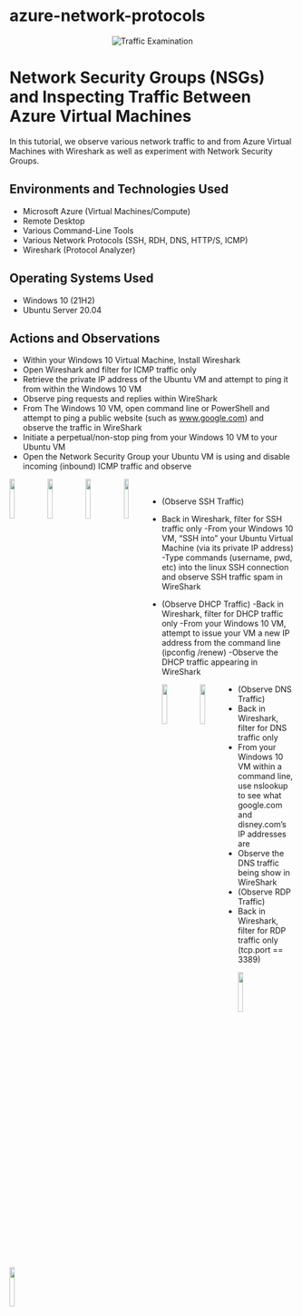# azure-network-protocols
<p align="center">
<img src="https://i.imgur.com/Ua7udoS.png" alt="Traffic Examination"/>
</p>

<h1>Network Security Groups (NSGs) and Inspecting Traffic Between Azure Virtual Machines</h1>
In this tutorial, we observe various network traffic to and from Azure Virtual Machines with Wireshark as well as experiment with Network Security Groups. <br />



<h2>Environments and Technologies Used</h2>

- Microsoft Azure (Virtual Machines/Compute)
- Remote Desktop
- Various Command-Line Tools
- Various Network Protocols (SSH, RDH, DNS, HTTP/S, ICMP)
- Wireshark (Protocol Analyzer)

<h2>Operating Systems Used </h2>

- Windows 10 (21H2)
- Ubuntu Server 20.04



<h2>Actions and Observations</h2>


<p>

- Within your Windows 10 Virtual Machine, Install Wireshark
- Open Wireshark and filter for ICMP traffic only
- Retrieve the private IP address of the Ubuntu VM and attempt to ping it from within the Windows 10 VM
- Observe ping requests and replies within WireShark
- From The Windows 10 VM, open command line or PowerShell and attempt to ping a public website (such as www.google.com) and observe the traffic in WireShark
- Initiate a perpetual/non-stop ping from your Windows 10 VM to your Ubuntu VM
- Open the Network Security Group your Ubuntu VM is using and disable incoming (inbound) ICMP traffic and observe


</p>

  <img src="https://i.imgur.com/058GBRY.png" style="width: 13.33%; float: left;">
  
  <img src="https://i.imgur.com/BeMEVzJ.png" style="width: 13.33%; float: left;">
  
  <img src="https://i.imgur.com/VobOkoC.png" style="width: 13.33%; float: left;">
  
  <img src="https://i.imgur.com/AMocYrf.png" style="width: 13.33%; float: left;">
  


<br />

<p>

- (Observe SSH Traffic)

- Back in Wireshark, filter for SSH traffic only
-From your Windows 10 VM, “SSH into” your Ubuntu Virtual Machine (via its private IP address)
-Type commands (username, pwd, etc) into the linux SSH connection and observe SSH traffic spam in WireShark
- (Observe DHCP Traffic)
-Back in Wireshark, filter for DHCP traffic only
-From your Windows 10 VM, attempt to issue your VM a new IP address from the command line (ipconfig /renew)
-Observe the DHCP traffic appearing in WireShark

<img src="https://i.imgur.com/7GLnrrC.png" style="width: 13.33%; float: left;">
  
 <img src="https://i.imgur.com/Fci1odY.png" style="width: 13.33%; float: left;">






-  (Observe DNS Traffic)
- Back in Wireshark, filter for DNS traffic only
- From your Windows 10 VM within a command line, use nslookup to see what google.com and disney.com’s IP addresses are
- Observe the DNS traffic being show in WireShark
- (Observe RDP Traffic)
- Back in Wireshark, filter for RDP traffic only (tcp.port == 3389)

</p>

<img src="https://i.imgur.com/vwai9NZ.png" style="width: 13.33%; float: left;">
  
 <img src="https://i.imgur.com/ZsknPDz.png" style="width: 13.33%; float: left;">


</br>
